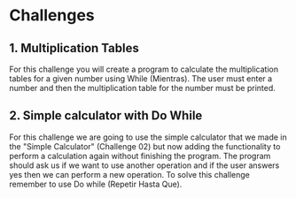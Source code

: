 # Challenges

## 1. Multiplication Tables

For this challenge you will create a program to calculate the multiplication tables for a given number using While (Mientras). The user must enter a number and then the multiplication table for the number must be printed.

## 2. Simple calculator with Do While

For this challenge we are going to use the simple calculator that we made in the "Simple Calculator" (Challenge 02) but now adding the functionality to perform a calculation again without finishing the program. The program should ask us if we want to use another operation and if the user answers yes then we can perform a new operation. To solve this challenge remember to use Do while (Repetir Hasta Que).